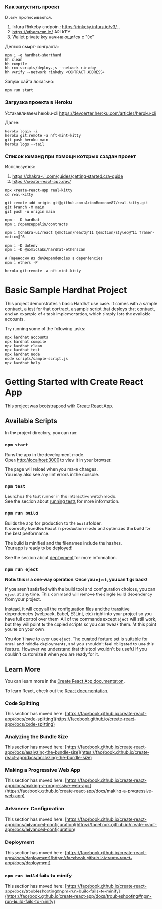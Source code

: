 ### Как запустить проект

В .env прописывается:
1. Infura Rinkeby endpoint: https://rinkeby.infura.io/v3/...
2. https://etherscan.io/ API KEY
3. Wallet private key начинающийся с "0x"


Деплой смарт-контракта:
```
npm i -g hardhat-shorthand
hh clean
hh compile
hh run scripts/deploy.js --network rinkeby
hh verify --network rinkeby <CONTRACT ADDRESS>
```


Запуск сайта локально:
```
npm run start
```

### Загрузка проекта в Heroku

Устанавливаем heroku-cli https://devcenter.heroku.com/articles/heroku-cli


Далее:
```
heroku login -i
heroku git:remote -a nft-mint-kitty
git push heroku main
heroku logs --tail
```


### Список команд при помощи которых создан проект

Используется:
1. https://chakra-ui.com/guides/getting-started/cra-guide
2. https://create-react-app.dev/




```
npx create-react-app real-kitty
cd real-kitty

git remote add origin git@github.com:AntonRomanov87/real-kitty.git
git branch -M main
git push -u origin main

npm i -D hardhat
npm i @openzeppelin/contracts

npm i @chakra-ui/react @emotion/react@^11 @emotion/styled@^11 framer-motion@^6

npm i -D dotenv
npm i -D @nomiclabs/hardhat-etherscan

# Переносим из devDependencies в dependencies
npm i ethers -P 

heroku git:remote -a nft-mint-kitty
```





# Basic Sample Hardhat Project

This project demonstrates a basic Hardhat use case. It comes with a sample contract, a test for that contract, a sample script that deploys that contract, and an example of a task implementation, which simply lists the available accounts.

Try running some of the following tasks:

```shell
npx hardhat accounts
npx hardhat compile
npx hardhat clean
npx hardhat test
npx hardhat node
node scripts/sample-script.js
npx hardhat help
```



# Getting Started with Create React App

This project was bootstrapped with [Create React App](https://github.com/facebook/create-react-app).

## Available Scripts

In the project directory, you can run:

### `npm start`

Runs the app in the development mode.\
Open [http://localhost:3000](http://localhost:3000) to view it in your browser.

The page will reload when you make changes.\
You may also see any lint errors in the console.

### `npm test`

Launches the test runner in the interactive watch mode.\
See the section about [running tests](https://facebook.github.io/create-react-app/docs/running-tests) for more information.

### `npm run build`

Builds the app for production to the `build` folder.\
It correctly bundles React in production mode and optimizes the build for the best performance.

The build is minified and the filenames include the hashes.\
Your app is ready to be deployed!

See the section about [deployment](https://facebook.github.io/create-react-app/docs/deployment) for more information.

### `npm run eject`

**Note: this is a one-way operation. Once you `eject`, you can't go back!**

If you aren't satisfied with the build tool and configuration choices, you can `eject` at any time. This command will remove the single build dependency from your project.

Instead, it will copy all the configuration files and the transitive dependencies (webpack, Babel, ESLint, etc) right into your project so you have full control over them. All of the commands except `eject` will still work, but they will point to the copied scripts so you can tweak them. At this point you're on your own.

You don't have to ever use `eject`. The curated feature set is suitable for small and middle deployments, and you shouldn't feel obligated to use this feature. However we understand that this tool wouldn't be useful if you couldn't customize it when you are ready for it.

## Learn More

You can learn more in the [Create React App documentation](https://facebook.github.io/create-react-app/docs/getting-started).

To learn React, check out the [React documentation](https://reactjs.org/).

### Code Splitting

This section has moved here: [https://facebook.github.io/create-react-app/docs/code-splitting](https://facebook.github.io/create-react-app/docs/code-splitting)

### Analyzing the Bundle Size

This section has moved here: [https://facebook.github.io/create-react-app/docs/analyzing-the-bundle-size](https://facebook.github.io/create-react-app/docs/analyzing-the-bundle-size)

### Making a Progressive Web App

This section has moved here: [https://facebook.github.io/create-react-app/docs/making-a-progressive-web-app](https://facebook.github.io/create-react-app/docs/making-a-progressive-web-app)

### Advanced Configuration

This section has moved here: [https://facebook.github.io/create-react-app/docs/advanced-configuration](https://facebook.github.io/create-react-app/docs/advanced-configuration)

### Deployment

This section has moved here: [https://facebook.github.io/create-react-app/docs/deployment](https://facebook.github.io/create-react-app/docs/deployment)

### `npm run build` fails to minify

This section has moved here: [https://facebook.github.io/create-react-app/docs/troubleshooting#npm-run-build-fails-to-minify](https://facebook.github.io/create-react-app/docs/troubleshooting#npm-run-build-fails-to-minify)


